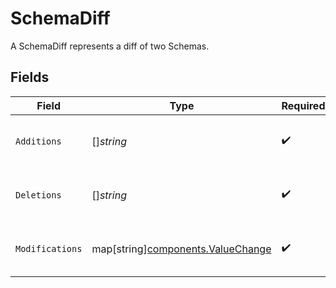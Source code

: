 # SchemaDiff

A SchemaDiff represents a diff of two Schemas.


## Fields

| Field                                                                       | Type                                                                        | Required                                                                    | Description                                                                 |
| --------------------------------------------------------------------------- | --------------------------------------------------------------------------- | --------------------------------------------------------------------------- | --------------------------------------------------------------------------- |
| `Additions`                                                                 | []*string*                                                                  | :heavy_check_mark:                                                          | Holds every addition change in the diff.                                    |
| `Deletions`                                                                 | []*string*                                                                  | :heavy_check_mark:                                                          | Holds every deletion change in the diff.                                    |
| `Modifications`                                                             | map[string][components.ValueChange](../../models/components/valuechange.md) | :heavy_check_mark:                                                          | Holds every modification change in the diff.                                |